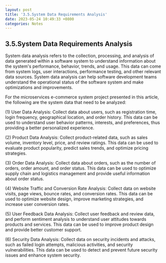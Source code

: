 ```yaml
---
layout: post
title: '3.5.System Data Requirements Analysis'
date: 2023-05-24 10:49:33 +0800
categories: Notes
---
```


## 3.5.System Data Requirements Analysis

System data analysis refers to the collection, processing, and analysis of data generated within a software system to understand information about the system's performance, behavior, trends, and usage. This data can come from system logs, user interactions, performance testing, and other relevant data sources. System data analysis can help software development teams understand the operational status of the software system and make optimizations and improvements.

For the microservices e-commerce system project presented in this article, the following are the system data that need to be analyzed:

(1) User Data Analysis: Collect data about users, such as registration time, login frequency, geographical location, and order history. This data can be used to understand user behavior patterns, interests, and preferences, thus providing a better personalized experience.

(2) Product Data Analysis: Collect product-related data, such as sales volume, inventory level, price, and review ratings. This data can be used to evaluate product popularity, predict sales trends, and optimize pricing strategies.

(3) Order Data Analysis: Collect data about orders, such as the number of orders, order amount, and order status. This data can be used to optimize supply chain and logistics management and provide useful information about order status.

(4) Website Traffic and Conversion Rate Analysis: Collect data on website visits, page views, bounce rates, and conversion rates. This data can be used to optimize website design, improve marketing strategies, and increase user conversion rates.

(5) User Feedback Data Analysis: Collect user feedback and review data, and perform sentiment analysis to understand user attitudes towards products and services. This data can be used to improve product design and provide better customer support.

(6) Security Data Analysis: Collect data on security incidents and attacks, such as failed login attempts, malicious activities, and security vulnerabilities. This data can be used to detect and prevent future security issues and enhance system security.
